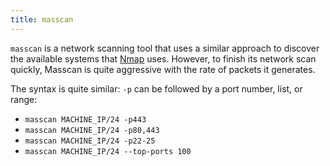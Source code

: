 ```yaml
---
title: masscan
---
```


`masscan` is a network scanning tool that uses a similar approach to discover the available systems that [Nmap](knowledge/off-sec/tools/nmap/nmap.md) uses. However, to finish its network scan quickly, Masscan is quite aggressive with the rate of packets it generates.

The syntax is quite similar: `-p` can be followed by a port number, list, or range:

- `masscan MACHINE_IP/24 -p443`
- `masscan MACHINE_IP/24 -p80,443`
- `masscan MACHINE_IP/24 -p22-25`
- `masscan MACHINE_IP/24 ‐‐top-ports 100`
